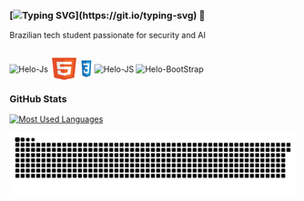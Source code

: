 ### [![Typing SVG](https://readme-typing-svg.demolab.com?font=Fira+Code&pause=1000&color=F7156C&random=false&width=435&lines=Oie!+Aqui+%C3%A9+a+Hel%C3%B4!)](https://git.io/typing-svg) 👋
Brazilian tech student passionate for security and AI

<div style="display: inline_block"><br>
  <img align="center" alt="Helo-Js" height="30" width="40" src="https://raw.githubusercontent.com/jmnote/z-icons/master/svg/java.svg">
  <img align="center" alt="Helo-HTML" height="40" width="50" src="https://raw.githubusercontent.com/devicons/devicon/master/icons/html5/html5-original.svg">
  <img align="center" alt="Helo-CSS" height="30" width="20" src="https://raw.githubusercontent.com/devicons/devicon/master/icons/css3/css3-original.svg">
  <img align="center" alt="Helo-JS" height="30" width="40" src="https://upload.wikimedia.org/wikipedia/commons/thumb/9/99/Unofficial_JavaScript_logo_2.svg/512px-Unofficial_JavaScript_logo_2.svg.png?20141107110902">
  <img align="center" alt="Helo-BootStrap" height="30" width="40" src="https://upload.wikimedia.org/wikipedia/commons/thumb/b/b2/Bootstrap_logo.svg/1280px-Bootstrap_logo.svg.png">

</div>

<h3>GitHub Stats</h3>

[![Most Used Languages](https://github-readme-stats-git-masterrstaa-rickstaa.vercel.app/api/top-langs/?username=helosantosdesousa&line_height=10&card_width=290&layout=compact&hide_title=false&count_private=true&langs_count=4&show_icons=true&title_color=FF00F6&hide=html,css&bg_color=000&text_color=8B8B8B&border_radius=3&border_color=561760&count_private=true)](https://github.com/helosantosdesousa/github-readme-stats)
<br>

<picture>
  <source media="(prefers-color-scheme: dark)" srcset="https://raw.githubusercontent.com/helosantosdesousa/helosantosdesousa/output/github-contribution-grid-snake-dark.svg">
  <source media="(prefers-color-scheme: light)" srcset="https://raw.githubusercontent.com/helosantosdesousa/helosantosdesousa/output/github-contribution-grid-snake.svg">
  <img alt="github contribution grid snake animation" src="https://raw.githubusercontent.com/helosantosdesousa/helosantosdesousa/output/github-contribution-grid-snake.svg">
</picture>
<br><br>

